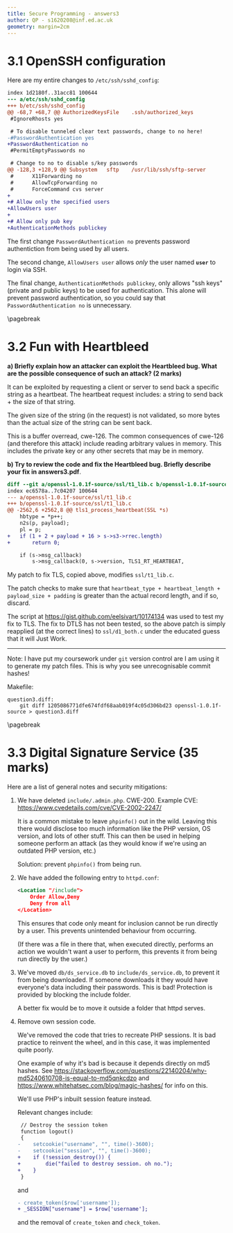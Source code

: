 ```yaml
---
title: Secure Programming - answers3
author: QP - s1620208@inf.ed.ac.uk
geometry: margin=2cm
---
```


# 3.1 OpenSSH configuration

Here are my entire changes to `/etc/ssh/sshd_config`:

```diff
index 1d2180f..31acc81 100644
--- a/etc/ssh/sshd_config
+++ b/etc/ssh/sshd_config
@@ -68,7 +68,7 @@ AuthorizedKeysFile    .ssh/authorized_keys
 #IgnoreRhosts yes

 # To disable tunneled clear text passwords, change to no here!
-#PasswordAuthentication yes
+PasswordAuthentication no
 #PermitEmptyPasswords no

 # Change to no to disable s/key passwords
@@ -128,3 +128,9 @@ Subsystem   sftp    /usr/lib/ssh/sftp-server
 #      X11Forwarding no
 #      AllowTcpForwarding no
 #      ForceCommand cvs server
+
+# Allow only the specified users
+AllowUsers user
+
+# Allow only pub key
+AuthenticationMethods publickey
```

The first change `PasswordAuthentication no` prevents password authentiction from being used by all users.

The second change, `AllowUsers user` allows _only_ the user named **`user`** to login via SSH.

The final change, `AuthenticationMethods publickey`, only allows "ssh keys" (private and public keys) to be used for authentication. This alone will prevent password authentication, so you could say that `PasswordAuthentication no` is unnecessary.

\pagebreak

# 3.2 Fun with Heartbleed

**a) Briefly explain how an attacker can exploit the Heartbleed bug. What are the possible consequence of such an attack? (2 marks)**

It can be exploited by requesting a client or server to send back a specific string as a heartbeat. The heartbeat request includes: a string to send back + the size of that string.

The given size of the string (in the request) is not validated, so more bytes than the actual size of the string can be sent back.

This is a buffer overread, cwe-126. The common consequences of cwe-126 (and therefore this attack) include reading arbitrary values in memory. This includes the private key or any other secrets that may be in memory.

**b) Try to review the code and fix the Heartbleed bug. Briefly describe your fix in answers3.pdf**.

```diff
diff --git a/openssl-1.0.1f-source/ssl/t1_lib.c b/openssl-1.0.1f-source/ssl/t1_lib.c
index ec6578a..7c04207 100644
--- a/openssl-1.0.1f-source/ssl/t1_lib.c
+++ b/openssl-1.0.1f-source/ssl/t1_lib.c
@@ -2562,6 +2562,8 @@ tls1_process_heartbeat(SSL *s)
 	hbtype = *p++;
 	n2s(p, payload);
 	pl = p;
+	if (1 + 2 + payload + 16 > s->s3->rrec.length)
+		return 0;

 	if (s->msg_callback)
 		s->msg_callback(0, s->version, TLS1_RT_HEARTBEAT,
```

My patch to fix TLS, copied above, modifies `ssl/t1_lib.c`.

The patch checks to make sure that `heartbeat_type + heartbeat_length + payload_size + padding` is greater than the actual record length, and if so, discard.

The script at https://gist.github.com/eelsivart/10174134 was used to test my fix to TLS. The fix to DTLS has not been tested, so the above patch is simply reapplied (at the correct lines) to `ssl/d1_both.c` under the educated guess that it will Just Work.

----

Note: I have put my coursework under `git` version control are I am using it to generate my patch files. This is why you see unrecognisable commit hashes!

Makefile:
```make
question3.diff:
	git diff 1205086771dfe674fdf68aab019f4c05d306bd23 openssl-1.0.1f-source > question3.diff
```

\pagebreak

# 3.3 Digital Signature Service (35 marks)

Here are a list of general notes and security mitigations:

1. We have deleted `include/.admin.php`. CWE-200. Example CVE: https://www.cvedetails.com/cve/CVE-2002-2247/

	It is a common mistake to leave `phpinfo()` out in the wild. Leaving this there would disclose too much information like the PHP version, OS version, and lots of other stuff. This can then be used in helping someone perform an attack (as they would know if we're using an outdated PHP version, etc.)

	Solution: prevent `phpinfo()` from being run.

2. We have added the following entry to `httpd.conf`:

	```xml
	<Location "/include">
		Order Allow,Deny
		Deny from all
	</Location>
	```

	This ensures that code only meant for inclusion cannot be run directly by a user. This prevents unintended behaviour from occurring.

	(If there was a file in there that, when executed directly, performs an action we wouldn't want a user to perform, this prevents it from being run directly by the user.)

3. We've moved `db/ds_service.db` to `include/ds_service.db`, to prevent it from being downloaded. If someone downloads it they would have everyone's data including their passwords. This is bad! Protection is provided by blocking the include folder.

	A better fix would be to move it outside a folder that httpd serves.

4. Remove own session code.

	We've removed the code that tries to recreate PHP sessions. It is bad practice to reinvent the wheel, and in this case, it was implemented quite poorly.

	One example of why it's bad is because it depends directly on md5 hashes. See https://stackoverflow.com/questions/22140204/why-md5240610708-is-equal-to-md5qnkcdzo and https://www.whitehatsec.com/blog/magic-hashes/ for info on this.

	We'll use PHP's inbuilt session feature instead.

	Relevant changes include:

	```diff
     // Destroy the session token
     function logout()
     {
    -    setcookie("username", "", time()-3600);
    -    setcookie("session", "", time()-3600);
	+    if (!session_destroy()) {
	+        die("failed to destroy session. oh no.");
	+    }
     }
	```

	and

	```diff
	- create_token($row['username']);
	+ _SESSION["username"] = $row['username'];
	```

	and the removal of `create_token` and `check_token`.